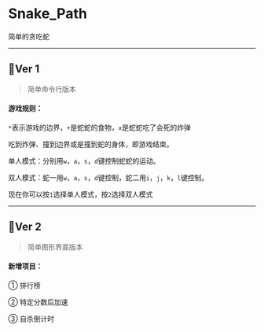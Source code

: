 # Snake_Path

简单的贪吃蛇

---
## 🍎Ver 1

> 简单命令行版本

#### **游戏规则：**

`*`表示游戏的边界，`+`是蛇蛇的食物，`x`是蛇蛇吃了会死的炸弹

吃到炸弹、撞到边界或是撞到蛇的身体，即游戏结束。

单人模式：分别用`w`，`a`，`s`，`d`键控制蛇蛇的运动。

双人模式：蛇一用`w`，`a`，`s`，`d`键控制，蛇二用`i`，`j`，`k`，`l`键控制。

现在你可以按`1`选择单人模式，按`2`选择双人模式

---

## 🍨Ver 2

> 简单图形界面版本

#### 新增项目：

① 排行榜

② 特定分数后加速

③ 自杀倒计时


